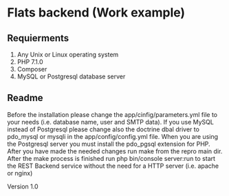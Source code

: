Flats backend (Work example)
============================

Requierments
------------
1. Any Unix or Linux operating system
2. PHP 7.1.0
3. Composer
4. MySQL or Postgresql database server

Readme
------
Before the installation please change the app/cinfig/parameters.yml file to your needs (i.e. database name, user and SMTP data).
If you use MySQL instead of Postgresql please change also the doctrine dbal driver to pdo_mysql or mysqli in the app/config/config.yml file. 
When you are using the Postgresql server you must install the pdo_pgsql extension for PHP.
After you have made the needed changes run make from the repro main dir.
After the make process is finished run php bin/console server:run to start the REST Backend service without the need for a HTTP server 
(i.e. apache or nginx)

Version 1.0